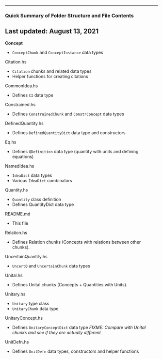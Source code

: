 ----------------------------------------------------------
### Quick Summary of Folder Structure and File Contents
Last updated: August 13, 2021
----------------------------------------------------------

**Concept**
  - `ConceptChunk` and `ConceptInstance` data types

Citation.hs
  - `Citation` chunks and related data types
  - Helper functions for creating citations

CommonIdea.hs
  - Defines `CI` data type

Constrained.hs
  - Defines `ConstrainedChunk` and `ConstrConcept` data types

DefinedQuantity.hs
  - Defines `DefinedQuantityDict` data type and constructors

Eq.hs
  - Defines `QDefinition` data type (quantity with units and defining equations)

NamedIdea.hs
  - `IdeaDict` data types
  - Various `IdeaDict` combinators

Quantity.hs
  - `Quantity` class definition
  - Defines QuantityDict data type

README.md
  - This file

Relation.hs
  - Defines Relation chunks (Concepts with relations between other chunks).

UncertainQuantity.hs
  - `UncertQ` and `UncertainChunk` data types

Unital.hs
  - Defines Unital chunks (Concepts + Quantities with Units).

Unitary.hs
  - `Unitary` type class
  - `UnitaryChunk` data type

UnitaryConcept.hs
  - Defines `UnitaryConceptDict` data type *FIXME: Compare with Unital chunks and see if
    they are actually different*

UnitDefn.hs
  - Defines `UnitDefn` data types, constructors and helper functions
